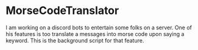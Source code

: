 # MorseCodeTranslator

I am working on a discord bots to entertain some folks on a server.
One of his features is too translate a messages into morse code upon saying a keyword.
This is the background script for that feature.

